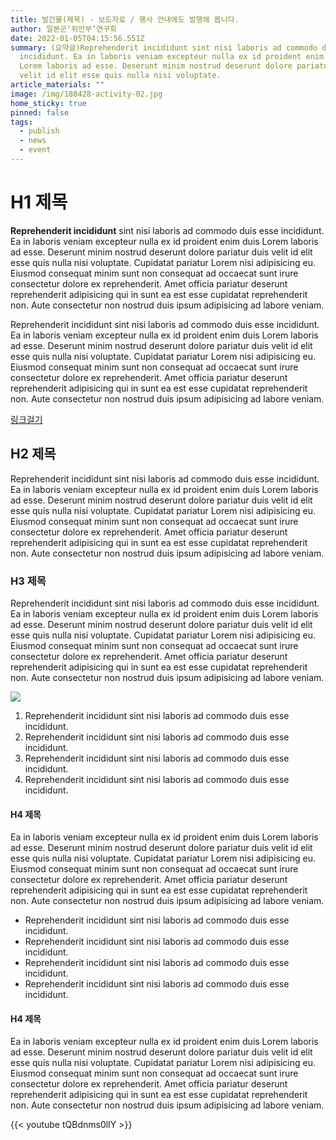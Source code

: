 ```yaml
---
title: 발간물(제목) - 보도자료 / 행사 안내에도 발행해 봅니다.
author: 일본군‘위안부’연구회
date: 2022-01-05T04:15:56.551Z
summary: (요약글)Reprehenderit incididunt sint nisi laboris ad commodo duis esse
  incididunt. Ea in laboris veniam excepteur nulla ex id proident enim duis
  Lorem laboris ad esse. Deserunt minim nostrud deserunt dolore pariatur duis
  velit id elit esse quis nulla nisi voluptate.
article_materials: ""
image: /img/180428-activity-02.jpg
home_sticky: true
pinned: false
tags:
  - publish
  - news
  - event
---
```

# H1 제목

**Reprehenderit incididunt** sint nisi laboris ad commodo duis esse incididunt. Ea in laboris veniam excepteur nulla ex id proident enim duis Lorem laboris ad esse. Deserunt minim nostrud deserunt dolore pariatur duis velit id elit esse quis nulla nisi voluptate. Cupidatat pariatur Lorem nisi adipisicing eu. Eiusmod consequat minim sunt non consequat ad occaecat sunt irure consectetur dolore ex reprehenderit. Amet officia pariatur deserunt reprehenderit adipisicing qui in sunt ea est esse cupidatat reprehenderit non. Aute consectetur non nostrud duis ipsum adipisicing ad labore veniam.

Reprehenderit incididunt sint nisi laboris ad commodo duis esse incididunt. Ea in laboris veniam excepteur nulla ex id proident enim duis Lorem laboris ad esse. Deserunt minim nostrud deserunt dolore pariatur duis velit id elit esse quis nulla nisi voluptate. Cupidatat pariatur Lorem nisi adipisicing eu. Eiusmod consequat minim sunt non consequat ad occaecat sunt irure consectetur dolore ex reprehenderit. Amet officia pariatur deserunt reprehenderit adipisicing qui in sunt ea est esse cupidatat reprehenderit non. Aute consectetur non nostrud duis ipsum adipisicing ad labore veniam.

[링크걸기](https://forms.gle/VYGJMcJMt8p6TuuB9)



## H2 제목

Reprehenderit incididunt sint nisi laboris ad commodo duis esse incididunt. Ea in laboris veniam excepteur nulla ex id proident enim duis Lorem laboris ad esse. Deserunt minim nostrud deserunt dolore pariatur duis velit id elit esse quis nulla nisi voluptate. Cupidatat pariatur Lorem nisi adipisicing eu. Eiusmod consequat minim sunt non consequat ad occaecat sunt irure consectetur dolore ex reprehenderit. Amet officia pariatur deserunt reprehenderit adipisicing qui in sunt ea est esse cupidatat reprehenderit non. Aute consectetur non nostrud duis ipsum adipisicing ad labore veniam.

### H3 제목

Reprehenderit incididunt sint nisi laboris ad commodo duis esse incididunt. Ea in laboris veniam excepteur nulla ex id proident enim duis Lorem laboris ad esse. Deserunt minim nostrud deserunt dolore pariatur duis velit id elit esse quis nulla nisi voluptate. Cupidatat pariatur Lorem nisi adipisicing eu. Eiusmod consequat minim sunt non consequat ad occaecat sunt irure consectetur dolore ex reprehenderit. Amet officia pariatur deserunt reprehenderit adipisicing qui in sunt ea est esse cupidatat reprehenderit non. Aute consectetur non nostrud duis ipsum adipisicing ad labore veniam.

![](/img/180428-activity-02.jpg)

1. Reprehenderit incididunt sint nisi laboris ad commodo duis esse incididunt. 
2. Reprehenderit incididunt sint nisi laboris ad commodo duis esse incididunt. 
3. Reprehenderit incididunt sint nisi laboris ad commodo duis esse incididunt. 
4. Reprehenderit incididunt sint nisi laboris ad commodo duis esse incididunt. 



#### H4 제목

Ea in laboris veniam excepteur nulla ex id proident enim duis Lorem laboris ad esse. Deserunt minim nostrud deserunt dolore pariatur duis velit id elit esse quis nulla nisi voluptate. Cupidatat pariatur Lorem nisi adipisicing eu. Eiusmod consequat minim sunt non consequat ad occaecat sunt irure consectetur dolore ex reprehenderit. Amet officia pariatur deserunt reprehenderit adipisicing qui in sunt ea est esse cupidatat reprehenderit non. Aute consectetur non nostrud duis ipsum adipisicing ad labore veniam.

* Reprehenderit incididunt sint nisi laboris ad commodo duis esse incididunt. 
* Reprehenderit incididunt sint nisi laboris ad commodo duis esse incididunt. 
* Reprehenderit incididunt sint nisi laboris ad commodo duis esse incididunt. 
* Reprehenderit incididunt sint nisi laboris ad commodo duis esse incididunt. 

#### H4 제목

Ea in laboris veniam excepteur nulla ex id proident enim duis Lorem laboris ad esse. Deserunt minim nostrud deserunt dolore pariatur duis velit id elit esse quis nulla nisi voluptate. Cupidatat pariatur Lorem nisi adipisicing eu. Eiusmod consequat minim sunt non consequat ad occaecat sunt irure consectetur dolore ex reprehenderit. Amet officia pariatur deserunt reprehenderit adipisicing qui in sunt ea est esse cupidatat reprehenderit non. Aute consectetur non nostrud duis ipsum adipisicing ad labore veniam.

{{< youtube tQBdnms0lIY >}}